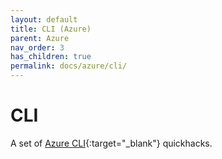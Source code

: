 ```yaml
---
layout: default
title: CLI (Azure)
parent: Azure
nav_order: 3
has_children: true
permalink: docs/azure/cli/
---
```


# CLI

A set of [Azure CLI](https://docs.microsoft.com/en-us/cli/azure/){:target="_blank"} quickhacks.
